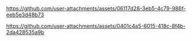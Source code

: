 
https://github.com/user-attachments/assets/06117d28-3eb5-4c79-986f-eeb5e3d48b73

https://github.com/user-attachments/assets/0401c4a5-6015-418c-8f4b-2da428535a9b


